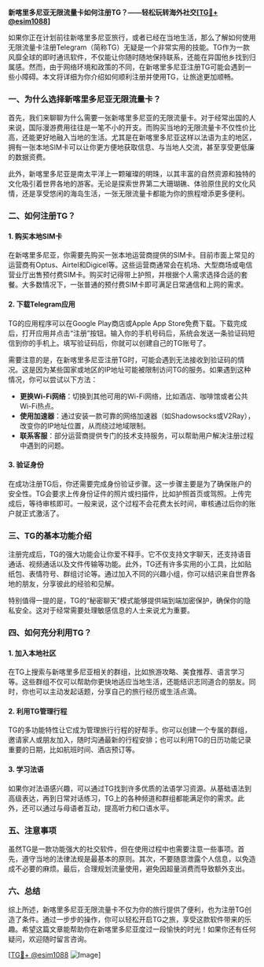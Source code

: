 **新喀里多尼亚无限流量卡如何注册TG？——轻松玩转海外社交[[TG💪+ @esim1088](https://t.me/s/esim1088)]**

如果你正在计划前往新喀里多尼亚旅行，或者已经在当地生活，那么了解如何使用无限流量卡注册Telegram（简称TG）无疑是一个非常实用的技能。TG作为一款风靡全球的即时通讯软件，不仅能让你随时随地保持联系，还能在异国他乡找到归属感。然而，由于网络环境和政策的不同，在新喀里多尼亚注册TG可能会遇到一些小障碍。本文将详细为你介绍如何顺利注册并使用TG，让旅途更加顺畅。

### **一、为什么选择新喀里多尼亚无限流量卡？**

首先，我们来聊聊为什么需要一张新喀里多尼亚的无限流量卡。对于经常出国的人来说，国际漫游费用往往是一笔不小的开支。而购买当地的无限流量卡不仅性价比高，还能更好地融入当地的生活。尤其是在新喀里多尼亚这样以法语为主的地区，拥有一张本地SIM卡可以让你更方便地获取信息、与当地人交流，甚至享受更低廉的数据资费。

此外，新喀里多尼亚是南太平洋上一颗璀璨的明珠，以其丰富的自然资源和独特的文化吸引着世界各地的游客。无论是探索世界第二大珊瑚礁、体验原住民的文化风情，还是享受悠闲的海岛生活，一张无限流量卡都能为你的旅程增添更多便利。

### **二、如何注册TG？**

#### **1. 购买本地SIM卡**
在新喀里多尼亚，你需要先购买一张本地运营商提供的SIM卡。目前市面上常见的运营商有Optus、Airtel和Digicel等。这些运营商通常会在机场、大型商场或电信营业厅出售预付费SIM卡。购买时记得带上护照，并根据个人需求选择合适的套餐。大多数情况下，一张普通的预付费SIM卡即可满足日常通信和上网的需求。

#### **2. 下载Telegram应用**
TG的应用程序可以在Google Play商店或Apple App Store免费下载。下载完成后，打开应用并点击“注册”按钮。输入你的手机号码后，系统会发送一条验证码短信到你的手机上。填写验证码后，你就可以创建自己的TG账号了。

需要注意的是，在新喀里多尼亚注册TG时，可能会遇到无法接收到验证码的情况。这是因为某些国家或地区的IP地址可能被限制访问TG的服务。如果遇到这种情况，你可以尝试以下方法：

- **更换Wi-Fi网络**：切换到其他可用的Wi-Fi网络，比如酒店、咖啡馆或者公共Wi-Fi热点。
- **使用加速器**：通过安装一款可靠的网络加速器（如Shadowsocks或V2Ray），改变你的IP地址位置，从而绕过地域限制。
- **联系客服**：部分运营商提供专门的技术支持服务，可以帮助用户解决注册过程中遇到的问题。

#### **3. 验证身份**
在成功注册TG后，你还需要完成身份验证步骤。这一步骤主要是为了确保账户的安全性。TG会要求上传身份证件的照片或扫描件，比如护照首页或驾照。上传完成后，等待审核即可。一般来说，这个过程不会花费太长时间，审核通过后你的账户就正式激活了。

### **三、TG的基本功能介绍**

注册完成后，TG的强大功能会让你爱不释手。它不仅支持文字聊天，还支持语音通话、视频通话以及文件传输等功能。此外，TG还有许多实用的小工具，比如贴纸包、表情符号、群组讨论等。通过加入不同的兴趣小组，你可以结识来自世界各地的朋友，分享彼此的经验和见解。

特别值得一提的是，TG的“秘密聊天”模式能够提供端到端加密保护，确保你的隐私安全。这对于经常需要处理敏感信息的人士来说尤为重要。

### **四、如何充分利用TG？**

#### **1. 加入本地社区**
在TG上搜索与新喀里多尼亚相关的群组，比如旅游攻略、美食推荐、语言学习等。这些群组不仅可以帮助你更快地适应当地生活，还能结识志同道合的朋友。同时，你也可以主动发起话题，分享自己的旅行经历或生活点滴。

#### **2. 利用TG管理行程**
TG的多功能特性让它成为管理旅行行程的好帮手。你可以创建一个专属的群组，邀请家人或朋友加入，随时沟通最新的行程安排；也可以利用TG的日历功能记录重要的日期，比如航班时间、酒店预订等。

#### **3. 学习法语**
如果你对法语感兴趣，可以通过TG找到许多优质的法语学习资源。从基础语法到高级表达，再到日常对话练习，TG上的各种频道和群组都能满足你的需求。此外，还可以通过与母语者互动，提高听力和口语水平。

### **五、注意事项**

虽然TG是一款功能强大的社交软件，但在使用过程中也需要注意一些事项。首先，遵守当地的法律法规是最基本的原则。其次，不要随意泄露个人信息，以免造成不必要的麻烦。最后，合理规划流量使用，避免因超量消费而导致额外支出。

### **六、总结**

综上所述，新喀里多尼亚无限流量卡不仅为你的旅行提供了便利，也为注册TG创造了条件。通过一步步的操作，你可以轻松开启TG之旅，享受这款软件带来的乐趣。希望这篇文章能帮助你在新喀里多尼亚度过一段愉快的时光！如果你还有任何疑问，欢迎随时留言咨询。

[[TG💪+ @esim1088](https://t.me/s/esim1088) ![Image](https://i.postimg.cc/4NQfJmqS/Snipaste-2025-05-13-00-14-12.png)]